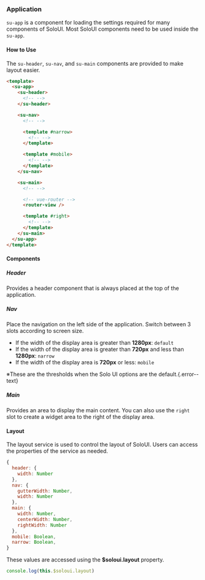 ### Application

`su-app` is a component for loading the settings required for many components of SoloUI. Most SoloUI components need to be used inside the `su-app`.

<su-divider class="mb-8" />

#### How to Use

The `su-header`, `su-nav`, and `su-main` components are provided to make layout easier.

```html
<template>
  <su-app>
    <su-header>
      <!-- -->
    </su-header>

    <su-nav>
      <!-- -->

      <template #narrow>
        <!-- -->
      </template>

      <template #mobile>
        <!-- -->
      </template>
    </su-nav>

    <su-main>
      <!-- -->

      <!-- vue-router -->
      <router-view />

      <template #right>
        <!-- -->
      </template>
    </su-main>
  </su-app>
</template>
```

#### Components

##### Header

Provides a header component that is always placed at the top of the application.

##### Nav

Place the navigation on the left side of the application. Switch between 3 slots according to screen size.

* If the width of the display area is greater than **1280px**: `default`
* If the width of the display area is greater than **720px** and less than **1280px**: `narrow`
* If the width of the display area is **720px** or less: `mobile`

※These are the thresholds when the Solo UI options are the default.{.error--text}

##### Main

Provides an area to display the main content. You can also use the `right` slot to create a widget area to the right of the display area.

#### Layout

The layout service is used to control the layout of SoloUI. Users can access the properties of the service as needed.

```js
{
  header: {
    width: Number
  },
  nav: {
    gutterWidth: Number,
    width: Number
  },
  main: {
    width: Number,
    centerWidth: Number,
    rightWidth: Number
  },
  mobile: Boolean,
  narrow: Boolean,
}
```

These values are accessed using the **$soloui.layout** property.

```js
console.log(this.$soloui.layout)
```